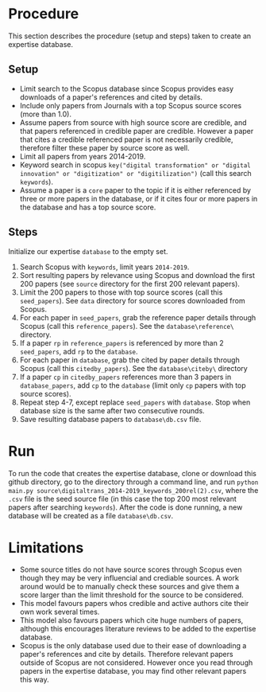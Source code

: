 # Procedure

This section describes the procedure (setup and steps) taken to create an expertise database.

## Setup
 
- Limit search to the Scopus database since Scopus provides easy downloads of a paper's references and cited by details.
- Include only papers from Journals with a top Scopus source scores (more than 1.0).
- Assume papers from source with high source score are credible, and that papers referenced in credible paper are credible. However a paper that cites a credible referenced paper is not necessarily credible, therefore filter these paper by source score as well.
- Limit all papers from years 2014-2019.
- Keyword search in scopus `key("digital transformation" or "digital innovation" or "digitization" or "digitilization")` (call this search `keywords`).
- Assume a paper is a `core` paper to the topic if it is either referenced by three or more papers in the database, or if it cites four or more papers in the database and has a top source score.

## Steps

Initialize our expertise `database` to the empty set.

1. Search Scopus with `keywords`, limit years `2014-2019`.
2. Sort resulting papers by relevance using Scopus and download the first 200 papers (see `source` directory for the first 200 relevant papers).
3. Limit the 200 papers to those with top source scores (call this `seed_papers`). See `data` directory for source scores downloaded from Scopus. 
4. For each paper in `seed_papers`, grab the reference paper details through Scopus (call this `reference_papers`). See the `database\reference\` directory. 
5. If a paper `rp` in `reference_papers` is referenced by more than 2 `seed_papers`, add `rp` to the `database`.
6. For each paper in `database`, grab the cited by paper details through Scopus (call this `citedby_papers`). See the `database\citeby\` directory
7. If a paper `cp` in `citedby_papers` references more than 3 papers in `database_papers`, add `cp` to the `database` (limit only `cp` papers with top source scores).
8. Repeat step 4-7, except replace `seed_papers` with `database`. Stop when database size is the same after two consecutive rounds.
9. Save resulting database papers to `database\db.csv` file.

# Run

To run the code that creates the expertise database, clone or download this github directory, go to the directory through a command line, and run `python main.py source\digitaltrans_2014-2019_keywords_200rel(2).csv`, where the `.csv` file is the seed source file (in this case the top 200 most relevant papers after searching `keywords`). After the code is done running, a new database will be created as a file `database\db.csv`.

# Limitations

- Some source titles do not have source scores through Scopus even though they may be very influencial and crediable sources. A work around would be to manually check these sources and give them a score larger than the limit threshold for the source to be considered.
- This model favours papers whos credible and active authors cite their own work several times.
- This model also favours papers which cite huge numbers of papers, although this encourages literature reviews to be added to the expertise database.
- Scopus is the only database used due to their ease of downloading a paper's references and cite by details. Therefore relevant papers outside of Scopus are not considered. However once you read through papers in the expertise database, you may find other relevant papers this way.